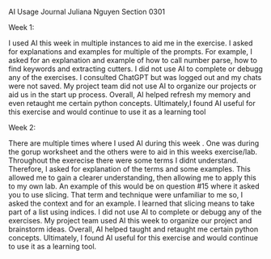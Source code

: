 AI Usage Journal
Juliana Nguyen 
Section 0301

Week 1:

I used AI this week in multiple instances to aid me in the exercise. I asked for explanations and examples for multiple of the prompts. For example, I asked for an explanation and example of how to call number parse, how to find keywords and extracting cutters. I did not use AI to complete or debugg any of the exercises. I consulted ChatGPT but was logged out and my chats were not saved. My project team did not use AI to organize our projects or aid us in the start up process. Overall, AI helped refresh my memory and even retaught me certain python concepts. Ultimately,I found AI useful for this exercise and would continue to use it as a learning tool 


Week 2:

There are multiple times where I used AI during this week . One was during the gorup worksheet and the others were to aid in this weeks exercise/lab. Throughout the exerecise there were some terms I didnt understand. Therefore, I asked for explanation of the terms and some examples. This allowed me to gain a clearer understanding, then allowing me to apply this to my own lab. An example of this would be on question #15 where it asked you to use slicing. That term and technique were unfamiliar to me so, I asked the context and for an example. I learned that slicing means to take part of a list using indices. I did not use AI to complete or debugg any of the exercises. My project team used AI this week to organize our project and brainstorm ideas. Overall, AI helped taught and retaught me certain python concepts. Ultimately, I found AI useful for this exercise and would continue to use it as a learning tool. 
